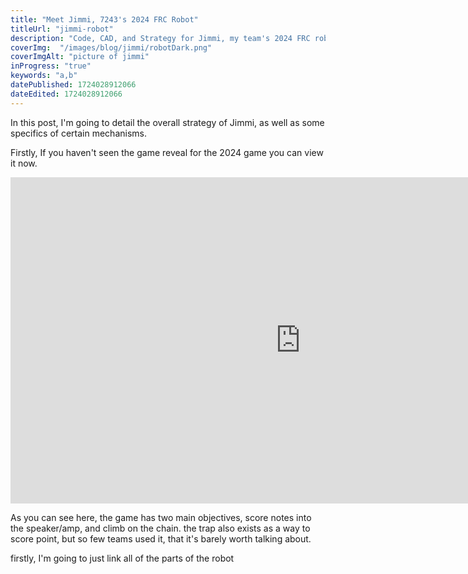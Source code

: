 ```yaml
---
title: "Meet Jimmi, 7243's 2024 FRC Robot"
titleUrl: "jimmi-robot"
description: "Code, CAD, and Strategy for Jimmi, my team's 2024 FRC robot"
coverImg:  "/images/blog/jimmi/robotDark.png"
coverImgAlt: "picture of jimmi"
inProgress: "true"
keywords: "a,b"
datePublished: 1724028912066
dateEdited: 1724028912066
---
```


In this post, I'm going to detail the overall strategy of Jimmi, as well as some specifics of certain mechanisms.

Firstly, If you haven't seen the game reveal for the 2024 game you can view it now.

<iframe width="928" height="522" src="https://www.youtube.com/embed/9keeDyFxzY4" title="2024 FIRST Robotics Competition CRESCENDO presented by Haas Game Animation" frameborder="0" allow="accelerometer; autoplay; clipboard-write; encrypted-media; gyroscope; picture-in-picture; web-share" referrerpolicy="strict-origin-when-cross-origin" allowfullscreen></iframe>

As you can see here, the game has two main objectives, score notes into the speaker/amp, and climb on the chain. the trap also exists as a way to score point, but so few teams used it, that it's barely worth talking about.

firstly, I'm going to just link all of the parts of the robot




